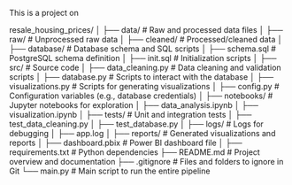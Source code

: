 This is a project on 

resale_housing_prices/
│
├── data/                   # Raw and processed data files
│   ├── raw/                # Unprocessed raw data
│   ├── cleaned/            # Processed/cleaned data
│
├── database/               # Database schema and SQL scripts
│   ├── schema.sql          # PostgreSQL schema definition
│   ├── init.sql            # Initialization scripts
│
├── src/                    # Source code
│   ├── data_cleaning.py    # Data cleaning and validation scripts
│   ├── database.py         # Scripts to interact with the database
│   ├── visualizations.py   # Scripts for generating visualizations
│   ├── config.py           # Configuration variables (e.g., database credentials)
│
├── notebooks/              # Jupyter notebooks for exploration
│   ├── data_analysis.ipynb
│   ├── visualization.ipynb
│
├── tests/                  # Unit and integration tests
│   ├── test_data_cleaning.py
│   ├── test_database.py
│
├── logs/                   # Logs for debugging
│   ├── app.log
│
├── reports/                # Generated visualizations and reports
│   ├── dashboard.pbix      # Power BI dashboard file
│
├── requirements.txt        # Python dependencies
├── README.md               # Project overview and documentation
├── .gitignore              # Files and folders to ignore in Git
└── main.py                 # Main script to run the entire pipeline
